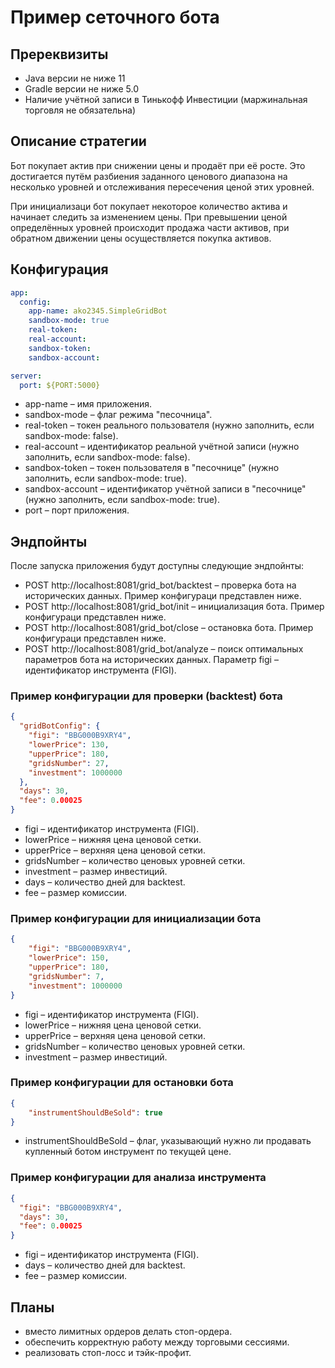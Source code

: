 # Пример сеточного бота

## Пререквизиты
- Java версии не ниже 11
- Gradle версии не ниже 5.0
- Наличие учётной записи в Тинькофф Инвестиции (маржинальная торговля не обязательна)

## Описание стратегии
Бот покупает актив при снижении цены и продаёт при её росте. Это достигается путём разбиения заданного ценового 
диапазона на несколько уровней и отслеживания пересечения ценой этих уровней.

При инициализаци бот покупает некоторое количество актива и начинает следить за изменением цены. При превышении 
ценой определённых уровней происходит продажа части активов, при обратном движении цены осуществляется покупка 
активов.

## Конфигурация
```yaml
app:
  config:
    app-name: ako2345.SimpleGridBot
    sandbox-mode: true
    real-token:
    real-account:
    sandbox-token:
    sandbox-account:

server:
  port: ${PORT:5000}
```
- app-name – имя приложения.
- sandbox-mode – флаг режима "песочница".
- real-token – токен реального пользователя (нужно заполнить, если sandbox-mode: false).
- real-account – идентификатор реальной учётной записи (нужно заполнить, если sandbox-mode: false).
- sandbox-token – токен пользователя в "песочнице" (нужно заполнить, если sandbox-mode: true).
- sandbox-account – идентификатор учётной записи в "песочнице" (нужно заполнить, если sandbox-mode: true).
- port – порт приложения.

## Эндпойнты
После запуска приложения будут доступны следующие эндпойнты:
- POST http://localhost:8081/grid_bot/backtest – проверка бота на исторических данных. Пример конфигураци представлен 
ниже.
- POST http://localhost:8081/grid_bot/init – инициализация бота. Пример конфигураци представлен
  ниже.
- POST http://localhost:8081/grid_bot/close – остановка бота. Пример конфигураци представлен ниже.
- POST http://localhost:8081/grid_bot/analyze – поиск оптимальных параметров бота на исторических данных. Параметр figi
– идентификатор инструмента (FIGI).

### Пример конфигурации для проверки (backtest) бота
```json
{
  "gridBotConfig": {
    "figi": "BBG000B9XRY4",
    "lowerPrice": 130,
    "upperPrice": 180,
    "gridsNumber": 27,
    "investment": 1000000
  },
  "days": 30,
  "fee": 0.00025
}
```
- figi – идентификатор инструмента (FIGI).
- lowerPrice – нижняя цена ценовой сетки.
- upperPrice – верхняя цена ценовой сетки.
- gridsNumber – количество ценовых уровней сетки.
- investment – размер инвестиций.
- days – количество дней для backtest.
- fee – размер комиссии.

### Пример конфигурации для инициализации бота
```json
{                                                                      
    "figi": "BBG000B9XRY4",                                            
    "lowerPrice": 150,                                                 
    "upperPrice": 180,
    "gridsNumber": 7,
    "investment": 1000000
}
```
- figi – идентификатор инструмента (FIGI).
- lowerPrice – нижняя цена ценовой сетки.
- upperPrice – верхняя цена ценовой сетки.
- gridsNumber – количество ценовых уровней сетки.
- investment – размер инвестиций.

### Пример конфигурации для остановки бота
```json
{                                                                      
    "instrumentShouldBeSold": true
}
```
- instrumentShouldBeSold – флаг, указывающий нужно ли продавать купленный ботом инструмент по текущей цене.

### Пример конфигурации для анализа инструмента
```json
{
  "figi": "BBG000B9XRY4",
  "days": 30,
  "fee": 0.00025
}
```
- figi – идентификатор инструмента (FIGI).
- days – количество дней для backtest.
- fee – размер комиссии.

## Планы
- вместо лимитных ордеров делать стоп-ордера.
- обеспечить корректную работу между торговыми сессиями.
- реализовать стоп-лосс и тэйк-профит.